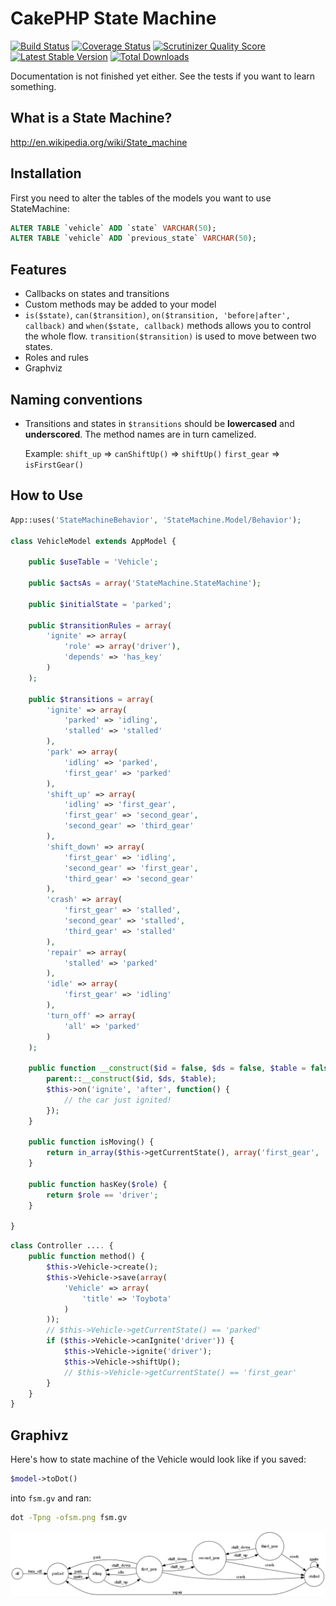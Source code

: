 CakePHP State Machine
=====================
[![Build Status](https://travis-ci.org/davidsteinsland/cakephp-state-machine.png?branch=master)](https://travis-ci.org/davidsteinsland/cakephp-state-machine) [![Coverage Status](https://coveralls.io/repos/davidsteinsland/cakephp-state-machine/badge.png?branch=master)](https://coveralls.io/r/davidsteinsland/cakephp-state-machine?branch=master) [![Scrutinizer Quality Score](https://scrutinizer-ci.com/g/davidsteinsland/cakephp-state-machine/badges/quality-score.png?s=7d6d7a43f47401c3a4fda69d799c9d671a8659e3)](https://scrutinizer-ci.com/g/davidsteinsland/cakephp-state-machine/) [![Latest Stable Version](https://poser.pugx.org/davidsteinsland/cakephp-state-machine/v/stable.png)](https://packagist.org/packages/davidsteinsland/cakephp-state-machine) [![Total Downloads](https://poser.pugx.org/davidsteinsland/cakephp-state-machine/downloads.png)](https://packagist.org/packages/davidsteinsland/cakephp-state-machine)

Documentation is not finished yet either. See the tests if you want to learn something.

## What is a State Machine?
http://en.wikipedia.org/wiki/State_machine

## Installation
First you need to alter the tables of the models you want to use StateMachine:
```sql
ALTER TABLE `vehicle` ADD `state` VARCHAR(50);
ALTER TABLE `vehicle` ADD `previous_state` VARCHAR(50);
```

## Features
- Callbacks on states and transitions
- Custom methods may be added to your model
- `is($state)`, `can($transition)`, `on($transition, 'before|after', callback)` and `when($state, callback)` methods allows you to control the whole flow. `transition($transition)` is used to move between two states.
- Roles and rules
- Graphviz

## Naming conventions
- Transitions and states in `$transitions` should be **lowercased** and **underscored**. The method names are in turn camelized.
  
  Example:
  `shift_up` => `canShiftUp()` => `shiftUp()`
  `first_gear` => `isFirstGear()`

## How to Use
```php
App::uses('StateMachineBehavior', 'StateMachine.Model/Behavior');

class VehicleModel extends AppModel {

	public $useTable = 'Vehicle';

	public $actsAs = array('StateMachine.StateMachine');

	public $initialState = 'parked';

	public $transitionRules = array(
        'ignite' => array(
 			'role' => array('driver'),
			'depends' => 'has_key'
		)
	);

	public $transitions = array(
		'ignite' => array(
			'parked' => 'idling',
			'stalled' => 'stalled'
		),
		'park' => array(
			'idling' => 'parked',
			'first_gear' => 'parked'
		),
		'shift_up' => array(
			'idling' => 'first_gear',
			'first_gear' => 'second_gear',
			'second_gear' => 'third_gear'
		),
		'shift_down' => array(
			'first_gear' => 'idling',
			'second_gear' => 'first_gear',
			'third_gear' => 'second_gear'
		),
		'crash' => array(
			'first_gear' => 'stalled',
			'second_gear' => 'stalled',
			'third_gear' => 'stalled'
		),
		'repair' => array(
			'stalled' => 'parked'
		),
		'idle' => array(
			'first_gear' => 'idling'
		),
		'turn_off' => array(
			'all' => 'parked'
		)
	);

    public function __construct($id = false, $ds = false, $table = false) {
        parent::__construct($id, $ds, $table);
        $this->on('ignite', 'after', function() {
            // the car just ignited!
        });
    }

    public function isMoving() {
        return in_array($this->getCurrentState(), array('first_gear', 'second_gear', 'third_gear'));
    }

	public function hasKey($role) {
		return $role == 'driver';
	}

}
```

```php
class Controller .... {
    public function method() {
        $this->Vehicle->create();
        $this->Vehicle->save(array(
            'Vehicle' => array(
                'title' => 'Toybota'
            )
        ));
        // $this->Vehicle->getCurrentState() == 'parked'
		if ($this->Vehicle->canIgnite('driver')) {
       	 	$this->Vehicle->ignite('driver');
       		$this->Vehicle->shiftUp();
        	// $this->Vehicle->getCurrentState() == 'first_gear'
		}
    }
}
```

## Graphivz
Here's how to state machine of the Vehicle would look like if you saved:
```php
$model->toDot()
```
into `fsm.gv` and ran:
```sh
dot -Tpng -ofsm.png fsm.gv
```
![](fsm.png)